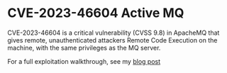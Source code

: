 CVE-2023-46604 Active MQ
===

CVE-2023-46604 is a critical vulnerability (CVSS 9.8) in ApacheMQ that gives remote, unauthenticated attackers Remote Code Execution on the machine, with the same privileges as the MQ server.

For a full exploitation walkthrough, see my [blog post](https://tonyharris.io/posts/activemq/)

